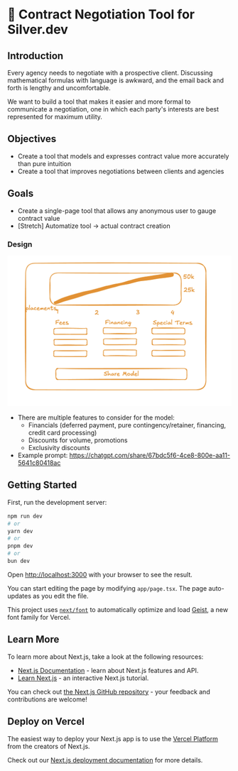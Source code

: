 # 📝 Contract Negotiation Tool for Silver.dev

## Introduction

Every agency needs to negotiate with a prospective client. Discussing mathematical formulas with language is awkward, and the email back and forth is lengthy and uncomfortable.

We want to build a tool that makes it easier and more formal to communicate a negotiation, one in which each party's interests are best represented for maximum utility.

## Objectives

- Create a tool that models and expresses contract value more accurately than pure intuition
- Create a tool that improves negotiations between clients and agencies

## Goals

- Create a single-page tool that allows any anonymous user to gauge contract value
- [Stretch] Automatize tool → actual contract creation

### Design

![Mock-up](./mockup.png)

- There are multiple features to consider for the model:
  - Financials (deferred payment, pure contingency/retainer, financing, credit card processing)
  - Discounts for volume, promotions
  - Exclusivity discounts
- Example prompt: <https://chatgpt.com/share/67bdc5f6-4ce8-800e-aa11-5641c80418ac>

## Getting Started

First, run the development server:

```bash
npm run dev
# or
yarn dev
# or
pnpm dev
# or
bun dev
```

Open [http://localhost:3000](http://localhost:3000) with your browser to see the result.

You can start editing the page by modifying `app/page.tsx`. The page auto-updates as you edit the file.

This project uses [`next/font`](https://nextjs.org/docs/app/building-your-application/optimizing/fonts) to automatically optimize and load [Geist](https://vercel.com/font), a new font family for Vercel.

## Learn More

To learn more about Next.js, take a look at the following resources:

- [Next.js Documentation](https://nextjs.org/docs) - learn about Next.js features and API.
- [Learn Next.js](https://nextjs.org/learn) - an interactive Next.js tutorial.

You can check out [the Next.js GitHub repository](https://github.com/vercel/next.js) - your feedback and contributions are welcome!

## Deploy on Vercel

The easiest way to deploy your Next.js app is to use the [Vercel Platform](https://vercel.com/new?utm_medium=default-template&filter=next.js&utm_source=create-next-app&utm_campaign=create-next-app-readme) from the creators of Next.js.

Check out our [Next.js deployment documentation](https://nextjs.org/docs/app/building-your-application/deploying) for more details.
